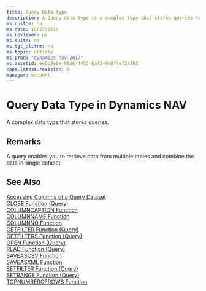```yaml
---
title: Query Data Type
description: A Query data type is a complex type that stores queries to retrieve data from multiple tables and combine the data in a single dataset.
ms.custom: na
ms.date: 10/27/2017
ms.reviewer: na
ms.suite: na
ms.tgt_pltfrm: na
ms.topic: article
ms.prod: "dynamics-nav-2017"
ms.assetid: ee5c8ebe-98a6-4453-ba43-908f4ef2af93
caps.latest.revision: 6
manager: edupont
---
```

# Query Data Type in Dynamics NAV
A complex data type that stores queries.  
  
## Remarks  
 A query enables you to retrieve data from multiple tables and combine the data in single dataset.  
  
## See Also  
 [Accessing Columns of a Query Dataset](Accessing-Columns-of-a-Query-Dataset.md)   
 [CLOSE Function \(Query\)](CLOSE-Function--Query-.md)   
 [COLUMNCAPTION Function](COLUMNCAPTION-Function.md)   
 [COLUMNNAME Function](COLUMNNAME-Function.md)   
 [COLUMNNO Function](COLUMNNO-Function.md)   
 [GETFILTER Function \(Query\)](GETFILTER-Function--Query-.md)   
 [GETFILTERS Function \(Query\)](GETFILTERS-Function--Query-.md)   
 [OPEN Function \(Query\)](OPEN-Function--Query-.md)   
 [READ Function \(Query\)](READ-Function--Query-.md)   
 [SAVEASCSV Function](SAVEASCSV-Function.md)   
 [SAVEASXML Function](SAVEASXML-Function.md)   
 [SETFILTER Function \(Query\)](SETFILTER-Function--Query-.md)   
 [SETRANGE Function \(Query\)](SETRANGE-Function--Query-.md)   
 [TOPNUMBEROFROWS Function](TOPNUMBEROFROWS-Function.md)